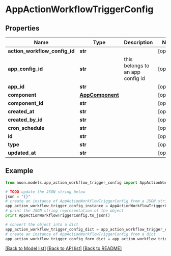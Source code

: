 # AppActionWorkflowTriggerConfig


## Properties

Name | Type | Description | Notes
------------ | ------------- | ------------- | -------------
**action_workflow_config_id** | **str** |  | [optional] 
**app_config_id** | **str** | this belongs to an app config id | [optional] 
**app_id** | **str** |  | [optional] 
**component** | [**AppComponent**](AppComponent.md) |  | [optional] 
**component_id** | **str** |  | [optional] 
**created_at** | **str** |  | [optional] 
**created_by_id** | **str** |  | [optional] 
**cron_schedule** | **str** |  | [optional] 
**id** | **str** |  | [optional] 
**type** | **str** |  | [optional] 
**updated_at** | **str** |  | [optional] 

## Example

```python
from nuon.models.app_action_workflow_trigger_config import AppActionWorkflowTriggerConfig

# TODO update the JSON string below
json = "{}"
# create an instance of AppActionWorkflowTriggerConfig from a JSON string
app_action_workflow_trigger_config_instance = AppActionWorkflowTriggerConfig.from_json(json)
# print the JSON string representation of the object
print AppActionWorkflowTriggerConfig.to_json()

# convert the object into a dict
app_action_workflow_trigger_config_dict = app_action_workflow_trigger_config_instance.to_dict()
# create an instance of AppActionWorkflowTriggerConfig from a dict
app_action_workflow_trigger_config_form_dict = app_action_workflow_trigger_config.from_dict(app_action_workflow_trigger_config_dict)
```
[[Back to Model list]](../README.md#documentation-for-models) [[Back to API list]](../README.md#documentation-for-api-endpoints) [[Back to README]](../README.md)


